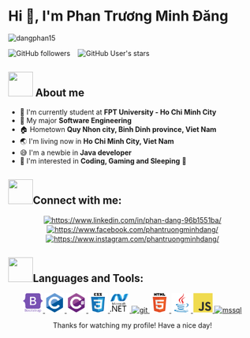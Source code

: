 <h1 align="left">Hi 👋, I'm Phan Trương Minh Đăng</h1>
<img src="https://komarev.com/ghpvc/?username=dangphan15&label=Profile%20views&color=0e75b6&style=flat" alt="dangphan15"
    style="margin-right: 1%;" />

<img alt="GitHub followers" src="https://img.shields.io/github/followers/dangphan15?style=social"> &nbsp;&nbsp;
<img alt="GitHub User's stars" src="https://img.shields.io/github/stars/dangphan15?style=social"> &nbsp;&nbsp;


## <img src="https://raw.githubusercontent.com/nixin72/nixin72/master/wave.gif" width="50px" height="50px"></img> About me

- :school: I'm currently student at **FPT University - Ho Chi Minh City**
- :briefcase: My major **Software Engineering**
- :house: Hometown **Quy Nhon city, Binh Dinh province, Viet Nam**
- :earth_asia: I'm living now in **Ho Chi Minh City, Viet Nam**
- :sweat_smile: I'm a newbie in **Java developer** 
- :monocle_face: I'm interested in **Coding, Gaming and Sleeping** :penguin:

## <img src='https://raw.githubusercontent.com/ShahriarShafin/ShahriarShafin/main/Assets/handshake.gif' width="50px" height="50px">Connect with me:
<p align="center">
<a href="https://linkedin.com/in/https://www.linkedin.com/in/phan-dang-96b1551ba/" target="blank"><img align="center" src="https://raw.githubusercontent.com/rahuldkjain/github-profile-readme-generator/master/src/images/icons/Social/linked-in-alt.svg" alt="https://www.linkedin.com/in/phan-dang-96b1551ba/" height="30" width="40" /></a>
<a href="https://fb.com/https://www.facebook.com/phantruongminhdang/" target="blank"><img align="center" src="https://raw.githubusercontent.com/rahuldkjain/github-profile-readme-generator/master/src/images/icons/Social/facebook.svg" alt="https://www.facebook.com/phantruongminhdang/" height="30" width="40" /></a>
<a href="https://instagram.com/https://www.instagram.com/phantruongminhdang/" target="blank"><img align="center" src="https://raw.githubusercontent.com/rahuldkjain/github-profile-readme-generator/master/src/images/icons/Social/instagram.svg" alt="https://www.instagram.com/phantruongminhdang/" height="30" width="40" /></a>
</p>

## <img src="https://media2.giphy.com/media/QssGEmpkyEOhBCb7e1/giphy.gif?cid=ecf05e47a0n3gi1bfqntqmob8g9aid1oyj2wr3ds3mg700bl&rid=giphy.gif" width="50px" height="50px">Languages and Tools:
<p align="center"> <a href="https://getbootstrap.com" target="_blank" rel="noreferrer"> <img src="https://raw.githubusercontent.com/devicons/devicon/master/icons/bootstrap/bootstrap-plain-wordmark.svg" alt="bootstrap" width="40" height="40"/> </a> <a href="https://www.cprogramming.com/" target="_blank" rel="noreferrer"> <img src="https://raw.githubusercontent.com/devicons/devicon/master/icons/c/c-original.svg" alt="c" width="40" height="40"/> </a> <a href="https://www.w3schools.com/cs/" target="_blank" rel="noreferrer"> <img src="https://raw.githubusercontent.com/devicons/devicon/master/icons/csharp/csharp-original.svg" alt="csharp" width="40" height="40"/> </a> <a href="https://www.w3schools.com/css/" target="_blank" rel="noreferrer"> <img src="https://raw.githubusercontent.com/devicons/devicon/master/icons/css3/css3-original-wordmark.svg" alt="css3" width="40" height="40"/> </a> <a href="https://dotnet.microsoft.com/" target="_blank" rel="noreferrer"> <img src="https://raw.githubusercontent.com/devicons/devicon/master/icons/dot-net/dot-net-original-wordmark.svg" alt="dotnet" width="40" height="40"/> </a> <a href="https://git-scm.com/" target="_blank" rel="noreferrer"> <img src="https://www.vectorlogo.zone/logos/git-scm/git-scm-icon.svg" alt="git" width="40" height="40"/> </a> <a href="https://www.w3.org/html/" target="_blank" rel="noreferrer"> <img src="https://raw.githubusercontent.com/devicons/devicon/master/icons/html5/html5-original-wordmark.svg" alt="html5" width="40" height="40"/> </a> <a href="https://www.java.com" target="_blank" rel="noreferrer"> <img src="https://raw.githubusercontent.com/devicons/devicon/master/icons/java/java-original.svg" alt="java" width="40" height="40"/> </a> <a href="https://developer.mozilla.org/en-US/docs/Web/JavaScript" target="_blank" rel="noreferrer"> <img src="https://raw.githubusercontent.com/devicons/devicon/master/icons/javascript/javascript-original.svg" alt="javascript" width="40" height="40"/> </a> <a href="https://www.microsoft.com/en-us/sql-server" target="_blank" rel="noreferrer"> <img src="https://www.svgrepo.com/show/303229/microsoft-sql-server-logo.svg" alt="mssql" width="40" height="40"/> </a> </p>

<div align="center">
    Thanks for watching my profile! Have a nice day! 
</div>

